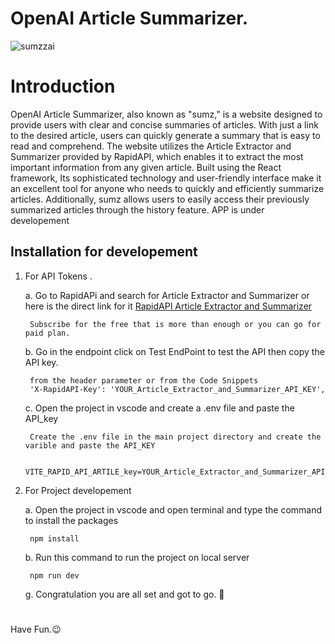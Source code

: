 # OpenAI Article Summarizer.
![sumzzai](https://user-images.githubusercontent.com/81036521/233821119-96fc58cf-2551-4661-a6de-b885a129487c.JPG)

#
# Introduction
OpenAI Article Summarizer, also known as "sumz," is a website designed to provide users with clear and concise summaries of articles. With just a link to the desired article, users can quickly generate a summary that is easy to read and comprehend. The website utilizes the Article Extractor and Summarizer provided by RapidAPI, which enables it to extract the most important information from any given article. Built using the React framework, Its sophisticated technology and user-friendly interface make it an excellent tool for anyone who needs to quickly and efficiently summarize articles. Additionally, sumz allows users to easily access their previously summarized articles through the history feature.
APP is under developement

## Installation for developement

1. For API Tokens .
        
    a. Go to RapidAPi and search for Article Extractor and Summarizer or here is the direct link for it [RapidAPI Article Extractor and Summarizer](https://rapidapi.com/restyler/api/article-extractor-and-summarizer?utm_source=youtube.com%2FJavaScriptMastery&utm_medium=referral&utm_campaign=DevRel)
        
        Subscribe for the free that is more than enough or you can go for paid plan.
    
    b. Go in the endpoint click on Test EndPoint to test the API then copy the API key.
    
        from the header parameter or from the Code Snippets
        'X-RapidAPI-Key': 'YOUR_Article_Extractor_and_Summarizer_API_KEY',
     
    c. Open the project in vscode and create a .env file and paste the API_key
    
        Create the .env file in the main project directory and create the varible and paste the API_KEY
        
        VITE_RAPID_API_ARTILE_key=YOUR_Article_Extractor_and_Summarizer_API_KEY
 
2. For Project developement 
        
     a. Open the project in vscode and open terminal and type the command to install the packages 
     
        npm install
     
     b. Run this command to run the project on local server
     
        npm run dev
      
     g. Congratulation you are all set and got to go. 🤹‍ 
         
#
Have Fun.😉

#
